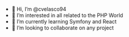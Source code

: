 - 👋 Hi, I’m @cvelasco94
- 👀 I’m interested in all related to the PHP World
- 🌱 I’m currently learning Symfony and React
- 💞️ I’m looking to collaborate on any project

<!---
cvelasco94/cvelasco94 is a ✨ special ✨ repository because its `README.md` (this file) appears on your GitHub profile.
You can click the Preview link to take a look at your changes.
--->
